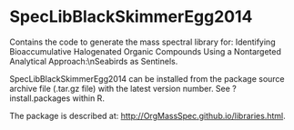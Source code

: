 # SpecLibBlackSkimmerEgg2014

Contains the code to generate the mass spectral library for: Identifying Bioaccumulative Halogenated Organic Compounds Using a Nontargeted Analytical Approach:\nSeabirds as Sentinels.

SpecLibBlackSkimmerEgg2014 can be installed from the package source archive file (.tar.gz file) with the latest version number. See ?install.packages within R.

The package is described at: http://OrgMassSpec.github.io/libraries.html.
